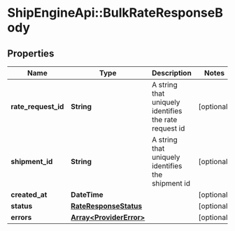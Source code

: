 # ShipEngineApi::BulkRateResponseBody

## Properties
Name | Type | Description | Notes
------------ | ------------- | ------------- | -------------
**rate_request_id** | **String** | A string that uniquely identifies the rate request id | [optional] 
**shipment_id** | **String** | A string that uniquely identifies the shipment id | [optional] 
**created_at** | **DateTime** |  | [optional] 
**status** | [**RateResponseStatus**](RateResponseStatus.md) |  | [optional] 
**errors** | [**Array&lt;ProviderError&gt;**](ProviderError.md) |  | [optional] 


